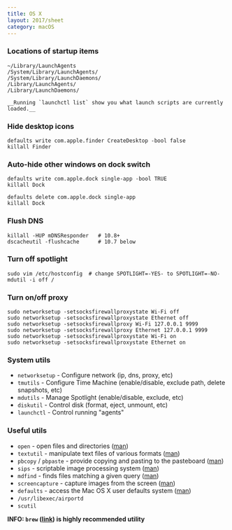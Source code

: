 ```yaml
---
title: OS X
layout: 2017/sheet
category: macOS
---
```


### Locations of startup items

    ~/Library/LaunchAgents
    /System/Library/LaunchAgents/
    /System/Library/LaunchDaemons/
    /Library/LaunchAgents/
    /Library/LaunchDaemons/

    __Running `launchctl list` show you what launch scripts are currently loaded.__

### Hide desktop icons

    defaults write com.apple.finder CreateDesktop -bool false
    killall Finder

### Auto-hide other windows on dock switch

    defaults write com.apple.dock single-app -bool TRUE
    killall Dock

    defaults delete com.apple.dock single-app
    killall Dock

### Flush DNS

    killall -HUP mDNSResponder   # 10.8+
    dscacheutil -flushcache      # 10.7 below

### Turn off spotlight

    sudo vim /etc/hostconfig  # change SPOTLIGHT=-YES- to SPOTLIGHT=-NO-
    mdutil -i off /

### Turn on/off proxy

    sudo networksetup -setsocksfirewallproxystate Wi-Fi off
    sudo networksetup -setsocksfirewallproxystate Ethernet off
    sudo networksetup -setsocksfirewallproxy Wi-Fi 127.0.0.1 9999
    sudo networksetup -setsocksfirewallproxy Ethernet 127.0.0.1 9999
    sudo networksetup -setsocksfirewallproxystate Wi-Fi on
    sudo networksetup -setsocksfirewallproxystate Ethernet on

### System utils

- `networksetup` - Configure network (ip, dns, proxy, etc)
- `tmutils` - Configure Time Machine (enable/disable, exclude path, delete snapshots, etc)
- `mdutils` - Manage Spotlight (enable/disable, exclude, etc)
- `diskutil` - Control disk (format, eject, unmount, etc)
- `launchctl` - Control running "agents"

### Useful utils

- `open` - open files and directories ([man](https://developer.apple.com/legacy/library/documentation/Darwin/Reference/ManPages/man1/open.1.html))
- `textutil` - manipulate text files of various formats ([man](https://developer.apple.com/legacy/library/documentation/Darwin/Reference/ManPages/man1/textutil.1.html))
- `pbcopy` / `pbpaste` - provide copying and pasting to the pasteboard ([man](https://developer.apple.com/legacy/library/documentation/Darwin/Reference/ManPages/man1/pbcopy.1.html))
- `sips` - scriptable image processing system ([man](https://developer.apple.com/legacy/library/documentation/Darwin/Reference/ManPages/man1/sips.1.html))
- `mdfind` - finds files matching a given query ([man](https://developer.apple.com/legacy/library/documentation/Darwin/Reference/ManPages/man1/mdfind.1.html))
- `screencapture` - capture images from the screen ([man](https://developer.apple.com/legacy/library/documentation/Darwin/Reference/ManPages/man1/screencapture.1.html))
- `defaults` - access the Mac OS X user defaults system ([man](https://developer.apple.com/legacy/library/documentation/Darwin/Reference/ManPages/man1/defaults.1.html))
- `/usr/libexec/airportd`
- `scutil`

**INFO: `brew` ([link](https://brew.sh)) is highly recommended utility**

